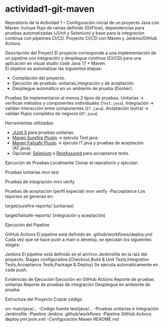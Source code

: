 # actividad1-git-maven
Repositorio de la Actividad 1 – Configuración inicial de un proyecto Java con Maven.  Incluye flujo de ramas definido (GitFlow), dependencias para pruebas automatizadas (JUnit y Selenium)  y base para la integración continua con pipelines CI/CD.
Proyecto CI/CD con Maven y Jenkins/GitHub Actions

Descripción del Proyect
El proyecto corresponde a una implementación de un pipeline con integración y despliegue continuo (CI/CD)
para una aplicación en visual studio code Java 17 + Maven.  
El objetivo es automatizar las siguientes etapas:
- Compilación del proyecto.
- Ejecución de pruebas: unitarias,integración y de aceptación.
- Despliegue automático en un ambiente de prueba (Docker).

Pruebas
Se implementaron al menos 2 tipos de pruebas:
Unitarias → verifican métodos y componentes individuales (`Test.java`).
Integración → validan interacción entre componentes (`IT.java`).
Aceptación (extra) → validan flujos completos de negocio (`AT.java`).

Herramientas utilizadas:
- [JUnit 5](https://junit.org/junit5/) para pruebas unitarias.
- [Maven Surefire Plugin](https://maven.apache.org/surefire/maven-surefire-plugin) → ejecuta Test.java.
- [Maven Failsafe Plugin](https://maven.apache.org/surefire/maven-failsafe-plugin) → ejecuta IT.java 
   y pruebas de aceptación (AT.java).
- Opcional: [Selenium](https://www.selenium.dev/) o [RestAssured](https://rest-assured.io/) para acceptance tests.

Ejecución de Pruebas Localmente
Clonar el repositorio y ejecutar:

Pruebas unitarias
mvn test

Pruebas de integración
mvn verify

Pruebas de aceptación (perfil especial)
mvn verify -Pacceptance
Los reportes se generan en:

target/surefire-reports/ (unitarias)

target/failsafe-reports/ (integración y aceptación)

Ejecución del Pipeline

GitHub Actions
El pipeline está definido en .github/workflows/deploy.yml
Cada vez que se hace push a main o develop, se ejecutan los siguientes stages:

Jenkins
El pipeline está definido en el archivo Jenkinsfile en la raíz del proyecto.
Stages configurados:(Checkout,Build & Unit Tests,Integration Tests,Acceptance Tests,Package & Deploy)
Se ejecuta automáticamente en cada push.

Evidencias de Ejecución
Ejecución en GitHub Actions
Reporte de pruebas unitarias
Reporte de pruebas de integración
Despliegue en ambiente de prueba

Estructura del Proyecto
Copiar código

src
   main/java/...        -Código fuente
   test/java/...        -Pruebas unitarias e integración
Jenkinsfile             -Pipeline Jenkins
   .github/workflows    -Pipeline GitHub Actions
deploy.yml
    pom.xml              -Configuración Maven
README.md
